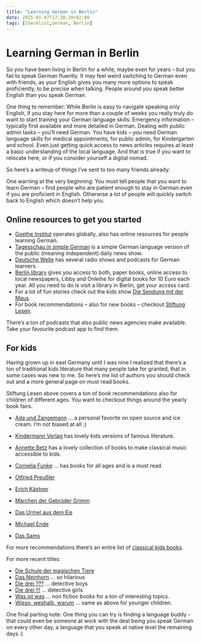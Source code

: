 ```yaml
---
title: "Learning German in Berlin"
date: 2025-01-07T17:38:28+02:00
tags: [Checklist,German, Berlin]
---
```


# Learning German in Berlin

So you have been living in Berlin for a while, maybe even for years – but you fail to speak German fluently. It may feel weird switching to German even with friends, as your English gives you many more options to speak proficiently, to be precise when talking. People around you speak better English than you speak German.

One thing to remember: While Berlin is easy to navigate speaking only English, if you stay here for more than a couple of weeks you really truly do want to start training your German language skills: Emergency information – typically first available and more detailed in German. Dealing with public admin tasks – you’ll need German. You have kids – you need German language skills for medical appointments, for public admin, for Kindergarten and school. Even just getting quick access to news articles requires at least a basic understanding of the local language. And that is true if you want to relocate here, or if you consider yourself a digital nomad.

So here’s a writeup of things I’ve sent to too many friends already:

One warning at the very beginning: You must tell people that you want to learn German – find people who are patient enough to stay in German even if you are proficient in English. Otherwise a lot of people will quickly switch back to English which doesn’t help you.

## Online resources to get you started

* [Goethe Institut](https://www.goethe.de/de/index.html) operates globally, also has online resources for people learning German.
* [Tagesschau in simple German](https://www.tagesschau.de/multimedia/sendung/tagesschau_in_einfacher_sprache) is a simple German language version of the public (meaning independent) daily news show.
* [Deutsche Welle](https://learngerman.dw.com/de/deutsch-lernen/s-9095) has several radio shows and podcasts for German learners.
* [Berlin library](https://www.voebb.de/) gives you access to both, paper books, online access to local newspapers, Libby and Onleihe for digital books for 10 Euro each year. All you need to do is visit a library in Berlin, get your access card.
* For a lot of fun stories check out the kids show [Die Sendung mit der Maus](https://www.wdrmaus.de/).
* For book recommendations – also for new books – checkout [Stiftung Lesen](https://www.stiftunglesen.de/).

There’s a ton of podcasts that also public news agencies make available. Take your favourite podcast app to find them.


## For kids

Having grown up in east Germany until I was nine I realized that there’s a ton of traditional kids literature that many people take for granted, that in some cases was new to me. So here’s me list of authors you should check out and a more general page on must read books.

Stiftung Lesen above covers a ton of book recommendations also for children of different ages. You want to checkout things around the yearly book fairs.

* [Ada und Zangemann](https://dpunkt.de/produkt/ada-und-zangemann/) … a personal favorite on open source and ice cream. I’m not biased at all ;)
* [Kindermann Verlag](https://www.kindermannverlag.de/produkt-kategorie/weltliteratur-fuer-kinder-ab-6-jahren/) has lovely kids versions of famous literature.
* [Annette Betz](https://www.ueberreuter.de/produkt-kategorie/musikalisches-bilderbuch/) has a lovely collection of books to make classical music accessible to kids.

* [Cornelia Funke](https://corneliafunke.com/de/) … has books for all ages and is a must read.
* [Otfried Preußler](https://de.wikipedia.org/wiki/Otfried_Preu%C3%9Fler)
* [Erich Kästner](https://de.wikipedia.org/wiki/Erich_K%C3%A4stner)
* [Märchen der Gebrüder Grimm](https://de.wikipedia.org/wiki/Br%C3%BCder_Grimm)
* [Das Urmel aus dem Eis](https://de.wikipedia.org/wiki/Urmel_aus_dem_Eis)
* [Michael Ende](http://michaelende.de/)
* [Das Sams](https://www.oetinger.de/special/das-sams)

For more recommendations there’s an enitre list of [classical kids books](https://buchszene.de/deutschsprachige-kinderbuch-klassiker/).

For more recent titles:
* [Die Schule der magischen Tiere](https://www.carlsen.de/die-schule-der-magischen-tiere/alle-baende-im-ueberblick)
* [Das Neinhorn](https://www.carlsen.de/hardcover/das-neinhorn/978-3-551-51841-5) … so hilarious
* [Die drei ???](https://www.dreifragezeichen.de/) … detective boys
* [Die drei !!!](https://www.kosmos.de/de/kosmos/kinder--und-jugendbuch/die-drei-ausrufezeichen) …  detective girls
* [Was ist was](https://www.tessloff.com/was-ist-was.html) … non fiction books for a ton of interesting topics.
* [Wieso, weshalb, warum](https://www.ravensburger.de/de-DE/produkte/kinderbuecher/wieso-weshalb-warum) … same as above for younger children.

One final parting note: One thing you can try is finding a language buddy - that could even be someone at work with the deal being you speak German on every other day, a language that you speak at native level the remaining days :)

